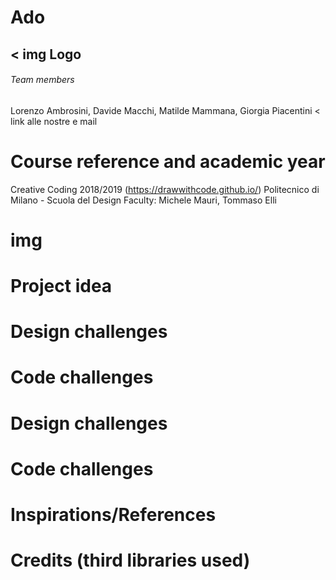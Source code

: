 # Ado
< img Logo
---
###### Team members
Lorenzo Ambrosini, Davide Macchi, Matilde Mammana, Giorgia Piacentini
< link alle nostre e mail
# Course reference and academic year
Creative Coding 2018/2019 (https://drawwithcode.github.io/)
Politecnico di Milano - Scuola del Design
Faculty: Michele Mauri, Tommaso Elli
# img
# Project idea
# Design challenges
# Code challenges
# Design challenges
# Code challenges
# Inspirations/References
# Credits (third libraries used)


